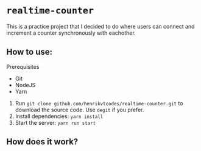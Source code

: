 # `realtime-counter`
This is a practice project that I decided to do where users can connect and increment a counter synchronously with eachother.

## How to use:
Prerequisites
- Git
- NodeJS
- Yarn

1. Run `git clone github.com/henrikvtcodes/realtime-counter.git` to download the source code. Use `degit` if you prefer.
2. Install dependencies: `yarn install`
3. Start the server: `yarn run start`

## How does it work?